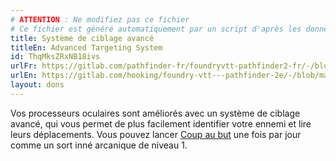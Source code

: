 ```yaml
---
# ATTENTION : Ne modifiez pas ce fichier
# Ce fichier est généré automatiquement par un script d'après les données du module Foundry VTT officiel et de sa traduction
title: Système de ciblage avancé
titleEn: Advanced Targeting System
id: ThqMksZRxNB18ivs
urlFr: https://gitlab.com/pathfinder-fr/foundryvtt-pathfinder2-fr/-/blob/master/data/feats/ThqMksZRxNB18ivs.htm
urlEn: https://gitlab.com/hooking/foundry-vtt---pathfinder-2e/-/blob/master/packs/data/feats.db/advanced-targeting-system.json
layout: dons
---
```

Vos processeurs oculaires sont améliorés avec un système de ciblage avancé, qui vous permet de plus facilement identifier votre ennemi et lire leurs déplacements. Vous pouvez lancer [Coup au but](../sorts/coup-au-but.md) une fois par jour comme un sort inné arcanique de niveau 1.
